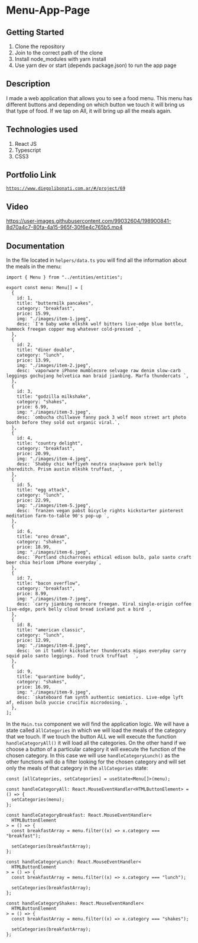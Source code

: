 # Menu-App-Page

## Getting Started

1. Clone the repository
2. Join to the correct path of the clone
3. Install node_modules with yarn install
4. Use yarn dev or start (depends package.json) to run the app page

## Description

I made a web application that allows you to see a food menu. This menu has different buttons and depending on which button we touch it will bring us that type of food. If we tap on All, it will bring up all the meals again.

## Technologies used

1. React JS
2. Typescript
3. CSS3
   
## Portfolio Link

[`https://www.diegolibonati.com.ar/#/project/69`](https://www.diegolibonati.com.ar/#/project/69)

## Video

https://user-images.githubusercontent.com/99032604/198900841-8d70a4c7-80fa-4a15-965f-30f6e4c765b5.mp4

## Documentation

In the file located in `helpers/data.ts` you will find all the information about the meals in the menu:

```
import { Menu } from "../entities/entities";

export const menu: Menu[] = [
  {
    id: 1,
    title: "buttermilk pancakes",
    category: "breakfast",
    price: 15.99,
    img: "./images/item-1.jpeg",
    desc: `I'm baby woke mlkshk wolf bitters live-edge blue bottle, hammock freegan copper mug whatever cold-pressed `,
  },
  {
    id: 2,
    title: "diner double",
    category: "lunch",
    price: 13.99,
    img: "./images/item-2.jpeg",
    desc: `vaporware iPhone mumblecore selvage raw denim slow-carb leggings gochujang helvetica man braid jianbing. Marfa thundercats `,
  },
  {
    id: 3,
    title: "godzilla milkshake",
    category: "shakes",
    price: 6.99,
    img: "./images/item-3.jpeg",
    desc: `ombucha chillwave fanny pack 3 wolf moon street art photo booth before they sold out organic viral.`,
  },
  {
    id: 4,
    title: "country delight",
    category: "breakfast",
    price: 20.99,
    img: "./images/item-4.jpeg",
    desc: `Shabby chic keffiyeh neutra snackwave pork belly shoreditch. Prism austin mlkshk truffaut, `,
  },
  {
    id: 5,
    title: "egg attack",
    category: "lunch",
    price: 22.99,
    img: "./images/item-5.jpeg",
    desc: `franzen vegan pabst bicycle rights kickstarter pinterest meditation farm-to-table 90's pop-up `,
  },
  {
    id: 6,
    title: "oreo dream",
    category: "shakes",
    price: 18.99,
    img: "./images/item-6.jpeg",
    desc: `Portland chicharrones ethical edison bulb, palo santo craft beer chia heirloom iPhone everyday`,
  },
  {
    id: 7,
    title: "bacon overflow",
    category: "breakfast",
    price: 8.99,
    img: "./images/item-7.jpeg",
    desc: `carry jianbing normcore freegan. Viral single-origin coffee live-edge, pork belly cloud bread iceland put a bird `,
  },
  {
    id: 8,
    title: "american classic",
    category: "lunch",
    price: 12.99,
    img: "./images/item-8.jpeg",
    desc: `on it tumblr kickstarter thundercats migas everyday carry squid palo santo leggings. Food truck truffaut  `,
  },
  {
    id: 9,
    title: "quarantine buddy",
    category: "shakes",
    price: 16.99,
    img: "./images/item-9.jpeg",
    desc: `skateboard fam synth authentic semiotics. Live-edge lyft af, edison bulb yuccie crucifix microdosing.`,
  },
];
```

In the `Main.tsx` component we will find the application logic. We will have a state called `àllCategories` in which we will load the meals of the category that we touch. If we touch the button ALL we will execute the function `handleCategoryAll()` it will load all the categories. On the other hand if we choose a button of a particular category it will execute the function of the chosen category. In this case we will use `handleCategoryLunch()` as the other functions will do a filter looking for the chosen category and will set only the meals of that category in the `allCategories` state:

```
const [allCategories, setCategories] = useState<Menu[]>(menu);

const handleCategoryAll: React.MouseEventHandler<HTMLButtonElement> = () => {
  setCategories(menu);
};

const handleCategoryBreakfast: React.MouseEventHandler<
  HTMLButtonElement
> = () => {
  const breakfastArray = menu.filter((x) => x.category === "breakfast");

  setCategories(breakfastArray);
};

const handleCategoryLunch: React.MouseEventHandler<
  HTMLButtonElement
> = () => {
  const breakfastArray = menu.filter((x) => x.category === "lunch");

  setCategories(breakfastArray);
};

const handleCategoryShakes: React.MouseEventHandler<
  HTMLButtonElement
> = () => {
  const breakfastArray = menu.filter((x) => x.category === "shakes");

  setCategories(breakfastArray);
};
```
